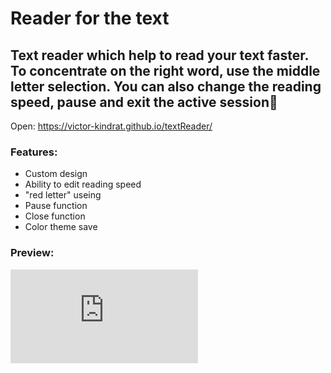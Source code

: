 # Reader for the text
Text reader which help to read your text faster. To concentrate on the right word, use the middle letter selection. You can also change the reading speed, pause and exit the active session🚀
---
Open: https://victor-kindrat.github.io/textReader/

### Features:
- Custom design
- Ability to edit reading speed
- "red letter" useing
- Pause function
- Close function
- Color theme save

### Preview:
![prev](https://files.fm/thumb_show.php?i=dayefmerw "prev")
